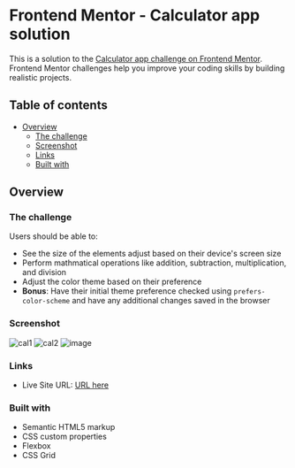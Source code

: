# Frontend Mentor - Calculator app solution

This is a solution to the [Calculator app challenge on Frontend Mentor](https://www.frontendmentor.io/challenges/calculator-app-9lteq5N29). Frontend Mentor challenges help you improve your coding skills by building realistic projects. 

## Table of contents

- [Overview](#overview)
  - [The challenge](#the-challenge)
  - [Screenshot](#screenshot)
  - [Links](#links)
  - [Built with](#built-with)


## Overview

### The challenge

Users should be able to:

- See the size of the elements adjust based on their device's screen size
- Perform mathmatical operations like addition, subtraction, multiplication, and division
- Adjust the color theme based on their preference
- **Bonus**: Have their initial theme preference checked using `prefers-color-scheme` and have any additional changes saved in the browser

### Screenshot

![cal1](https://user-images.githubusercontent.com/48263126/157996759-f70b790b-699e-4707-99b6-b2e706745ddb.PNG)
![cal2](https://user-images.githubusercontent.com/48263126/157996758-01b7ec63-e7f4-417b-950c-e67f590c5119.PNG)
![image](https://user-images.githubusercontent.com/48263126/157996739-b525b680-dbb5-4d40-bfc4-28c6c9cd65e1.png)


### Links

- Live Site URL: [URL here](https://chunsu2019.github.io/FEM_Challenge-Calculator/)


### Built with

- Semantic HTML5 markup
- CSS custom properties
- Flexbox
- CSS Grid
